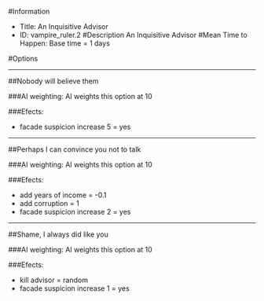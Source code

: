#Information
 - Title: An Inquisitive Advisor
 - ID: vampire_ruler.2
#Description
An Inquisitive Advisor
#Mean Time to Happen:
Base time = 1 days

#Options

___
##Nobody will believe them

###AI weighting:
AI weights this option at 10


###Efects:<ul><li>facade suspicion increase 5 = yes</li></ul>

___
##Perhaps I can convince you not to talk

###AI weighting:
AI weights this option at 10


###Efects:<ul><li>add years of income = -0.1</li><li>add corruption = 1</li><li>facade suspicion increase 2 = yes</li></ul>

___
##Shame, I always did like you

###AI weighting:
AI weights this option at 10


###Efects:<ul><li>kill advisor = random</li><li>facade suspicion increase 1 = yes</li></ul>
